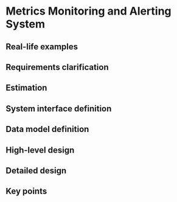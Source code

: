 # Metrics Monitoring and Alerting System

## Real-life examples

## Requirements clarification

## Estimation

## System interface definition

## Data model definition

## High-level design

## Detailed design

## Key points
